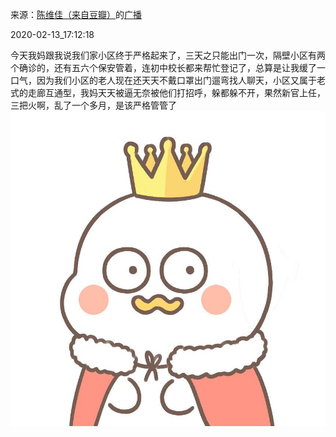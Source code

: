来源：[陈维佳（来自豆瓣）](https://www.douban.com/people/58149581/)的[广播](https://www.douban.com/people/58149581/status/2808581813/)


2020-02-13_17:12:18


今天我妈跟我说我们家小区终于严格起来了，三天之只能出门一次，隔壁小区有两个确诊的，还有五六个保安管着，连初中校长都来帮忙登记了，总算是让我缓了一口气，因为我们小区的老人现在还天天不戴口罩出门遛弯找人聊天，小区又属于老式的走廊互通型，我妈天天被逼无奈被他们打招呼，躲都躲不开，果然新官上任，三把火啊，乱了一个多月，是该严格管管了
![](./pic/2020-02-13_17:12:18-陈维佳的广播1.jpg)  

